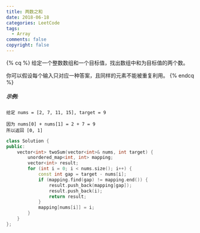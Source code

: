 ```yaml
---
title: 两数之和
date: 2018-06-18
categories: LeetCode
tags: 
  - Array
comments: false
copyright: false
---
```

{% cq %}
给定一个整数数组和一个目标值，找出数组中和为目标值的两个数。

你可以假设每个输入只对应一种答案，且同样的元素不能被重复利用。
{% endcq %}
<!-- more -->

##### 示例:

```
给定 nums = [2, 7, 11, 15], target = 9

因为 nums[0] + nums[1] = 2 + 7 = 9
所以返回 [0, 1]
```

``` cpp
class Solution {
public:
    vector<int> twoSum(vector<int>& nums, int target) {
        unordered_map<int, int> mapping;
        vector<int> result;
        for (int i = 0; i < nums.size(); i++) {
            const int gap = target - nums[i];
            if (mapping.find(gap) != mapping.end()) {
                result.push_back(mapping[gap]);
                result.push_back(i);
                return result;
            }
            mapping[nums[i]] = i;
        }
    }
};
```
